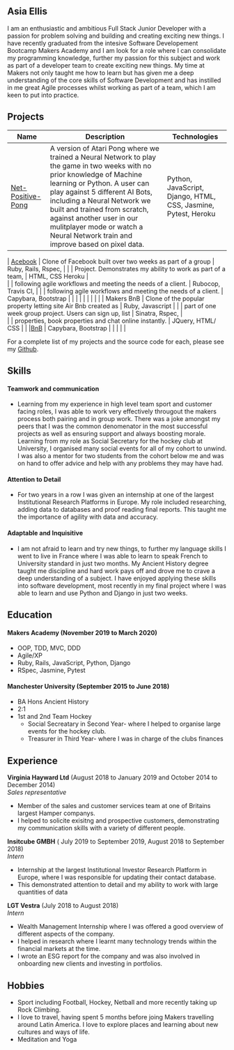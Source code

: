 ## Asia Ellis

I am an enthusiastic and ambitious Full Stack Junior Developer with a passion for problem solving and building and creating exciting new things. I have recently graduated from the intesive Software Developement Bootcamp Makers Academy and I am look for a role where I can consolidate my programming knowledge, further my passion for this subject and work as part of a developer team to create exciting new things. My time at Makers not only taught me how to learn but has given me a deep understanding of the core skills of Software Development and has instilled in me great Agile processes whilst working as part of a team, which I am keen to put into practice. 


## Projects

| Name | Description  | Technologies|
| ---|---| ---|
| [Net-Positive-Pong](https://github.com/asiaellis5/Net-positive-pong)  | A version of Atari Pong where we trained a Neural Network to play the game in two weeks with no prior knowledge of Machine learning or Python. A user can play against 5 different AI Bots, including a Neural Network we built and trained from scratch, against another user in our mulitplayer mode or watch a Neural Network train and improve based on pixel data.| Python, JavaScript, Django, HTML, CSS, Jasmine, Pytest, Heroku |

| [Acebook](https://github.com/asiaellis5/acebook-U-JAKD) | Clone of Facebook built over two weeks as part of a group      | Ruby, Rails, Rspec,    |
|                           |  Project. Demonstrates my ability to work as part of a team,   | HTML, CSS Heroku       |    
|                           | following agile workflows and meeting the needs of a client.   | Rubocop, Travis CI,    | 
|                           | following agile workflows and meeting the needs of a client.   | Capybara, Bootstrap    |
|                           |         |                        |
|                           |                                                                |                        |
| Makers BnB                | Clone of the popular property letting site Air Bnb created as  | Ruby, Javascript       |
|                           | part of one week group project. Users can sign up, list        | Sinatra, Rspec,        |  
|                           | properties, book properties and chat online instantly.         | JQuery, HTML/ CSS      |
|                           |[BnB](https://github.com/asiaellis5/Makers-Bnb)                 | Capybara, Bootstrap    |
|                           |                                                                |                        |

For a complete list of my projects and the source code for each, please see my [Github](https://github.com/asiaellis5).

## Skills

#### Teamwork and communication

- Learning from my experience in high level team sport and customer facing roles, I was able to work very effectively througout the makers process both pairing and in group work. There was a joke amongst my peers that I was the common denomenator in the most successful projects as well as ensuring support and always boosting morale. Learning from my role as Social Secretary for the hockey club at University, I organised many social events for all of my cohort to unwind. I was also a mentor for two students from the cohort below me and was on hand to offer advice and help with any problems they may have had.  

#### Attention to Detail

- For two years in a row I was given an internship at one of the largest Institutional Research Platforms in Europe. My role included researching, adding data to databases and proof reading final reports. This taught me the importance of agility with data and accuracy.   

#### Adaptable and Inquisitive

- I am not afraid to learn and try new things, to further my language skills I went to live in France where I was able to learn to speak French to University standard in just two months. My Ancient History degree taught me discipline and hard work pays off and drove me to crave a deep understanding of a subject. I have enjoyed applying these skills into software development, most recently in my final project where I was able to learn and use Python and Django in just two weeks.


## Education

#### Makers Academy (November 2019 to March 2020)

- OOP, TDD, MVC, DDD
- Agile/XP
- Ruby, Rails, JavaScript, Python, Django
- RSpec, Jasmine, Pytest

#### Manchester University (September 2015 to June 2018)

- BA Hons Ancient History
- 2:1
- 1st and 2nd Team Hockey
  - Social Secreatary in Second Year- where I helped to organise large events for the hockey club.
  - Treasurer in Third Year- where I was in charge of the clubs finances 

## Experience

**Virginia Hayward Ltd** (August 2018 to January 2019 and  October 2014 to December 2014)   
*Sales representative*  
- Member of the sales and customer services team at one of Britains largest Hamper companys.
- I helped to solicite exisitng and prospective customers, demonstrating my communication skills with a variety of different people.

**Insitcube GMBH** ( July 2019 to September 2019, August 2018 to September 2018)    
*Intern*  
- Internship at the largest Institutional Investor Research Platform in Europe, where I was responsible for updating their contact database.
- This demonstrated attention to detail and my ability to work with large quantities of data

**LGT Vestra** (July 2018 to August 2018)   
*Intern*  
- Wealth Management Internship where I was offered a good overview of different aspects of the company.
- I helped in research where I learnt many technology trends within the financial markets at the time.
- I wrote an ESG report for the company and was also involved in onboarding new clients and investing in portfolios.

## Hobbies

- Sport including Football, Hockey, Netball and more recently taking up Rock Climbing.
- I love to travel, having spent 5 months before joing Makers travelling around Latin America. I love to explore places and learning about new cultures and ways of life.
- Meditation and Yoga